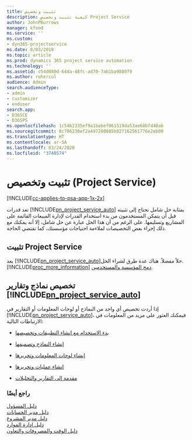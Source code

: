 ```yaml
---
title: تثبيت وتخصيص
description: كيفية تثبيت وتخصيص Project Service
author: JohnPBurrows
manager: kfend
ms.service: ''
ms.custom:
- dyn365-projectservice
ms.date: 8/03/2018
ms.topic: article
ms.prod: dynamics 365 project service automation
ms.technology: ''
ms.assetid: c54d080d-64da-48fc-ad70-7ab1ba988079
ms.author: ruhercul
audience: Admin
search.audienceType:
- admin
- customizer
- enduser
search.app:
- D365CE
- D365PS
ms.openlocfilehash: 1c54b2335ef9a1babef061519da53ae68bfd48ab
ms.sourcegitcommit: 8c786230ef2a497280885b827162561776e2eb00
ms.translationtype: HT
ms.contentlocale: ar-SA
ms.lasthandoff: 03/24/2020
ms.locfileid: "3748574"
---
```

# <a name="install-and-customize-project-service"></a>تثبيت وتخصيص (Project Service)

[!INCLUDE[cc-applies-to-psa-app-1x-2x](../includes/cc-applies-to-psa-app-1x-2x.md)]

تعد قدرات [!INCLUDE[pn_project_service_auto](../includes/pn-project-service-auto.md)] بمثابة حل شامل تحتاج إلى تثبيته قبل أن يتمكن المستخدمون من بدء استخدام القدرات لإدارة المبيعات القائمة على المشاريع وتسليمها. على الرغم من أن هذا الحل عبارة عن حل شامل، إلا أنه يمكنك مع ذلك إجراء بعض التخصيصات لملاءمة احتياجات مؤسستك، كما تقتضي الحاجة.  
<!-- TODO: I expect to find the information on how to get and install this here. Please find that and add it here. Same for Project Service.--> 
  
## <a name="install-project-service"></a>تثبيت Project Service  
 يعد [!INCLUDE[pn_project_service_auto](../includes/pn-project-service-auto.md)]حلاً مفضلاً. هناك عدة طرق لشراء الحل. [!INCLUDE[proc_more_information](../includes/proc-more-information.md)] [دمج المؤسسة والمستخدمين](../admin/onboard-your-organization-and-users-to-dynamics-365-online.md).  
  
## <a name="customize-pn_project_service_auto-forms-and-reports"></a>تخصيص نماذج وتقارير [!INCLUDE[pn_project_service_auto](../includes/pn-project-service-auto.md)]  
 إذا أردت تخصيص أي واحد من النماذج أو لوحات المعلومات أو التقارير في [!INCLUDE[pn_project_service_auto](../includes/pn-project-service-auto.md)]، فيمكنك العثور على مزيد من المعلومات في الارتباطات التالية:  
  
- [بدء الاستخدام مع إنشاء التطبيقات وتخصيصها](../customize/getting-started-customization.md)  
  
- [إنشاء النماذج وتصميمها](../customize/create-design-forms.md)  
  
- [إنشاء لوحات المعلومات وتحريرها](../customize/create-edit-dashboards.md)  
  
- [إنشاء عمليات وتحريرها](../customize/guide-staff-through-common-tasks-processes.md)  
  
- [مقدمة إلى التقارير والتحليلات](../analytics/reporting-analytics-with-dynamics-365.md)  
  
### <a name="see-also"></a>راجع أيضًا  
 [دليل المسؤول](../project-service/admin-guide.md)   
 [دليل مدير الحسابات](../project-service/account-manager-guide.md)   
 [دليل مدير المشروع](../project-service/project-manager-guide.md)   
 [دليل إدارة الموارد](../project-service/resource-manager-guide.md)   
 [دليل الوقت والمصروفات والتعاون](../project-service/time-expense-collaboration-guide.md)
